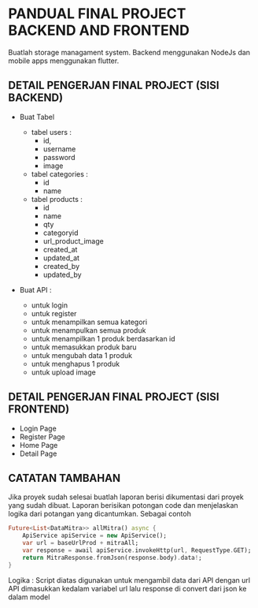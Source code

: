 # PANDUAL FINAL PROJECT BACKEND AND FRONTEND

Buatlah storage managament system. Backend menggunakan NodeJs dan mobile
apps menggunakan flutter.

## DETAIL PENGERJAN FINAL PROJECT (SISI BACKEND)

* Buat Tabel
    * tabel users : 
        - id, 
        - username 
        - password 
        - image
    * tabel categories : 
        - id 
        - name
    * tabel products : 
        - id 
        - name 
        - qty 
        - categoryid 
        - url_product_image 
        - created_at 
        - updated_at 
        - created_by 
        - updated_by

* Buat API :
    * untuk login
    * untuk register
    * untuk menampilkan semua kategori
    * untuk menampulkan semua produk
    * untuk menampilkan 1 produk berdasarkan id
    * untuk memasukkan produk baru
    * untuk mengubah data 1 produk
    * untuk menghapus 1 produk
    * untuk upload image


## DETAIL PENGERJAN FINAL PROJECT (SISI FRONTEND)

* Login Page
* Register Page
* Home Page
* Detail Page


## CATATAN TAMBAHAN

Jika proyek sudah selesai buatlah laporan berisi dikumentasi dari proyek yang sudah dibuat.
Laporan berisikan potongan code dan menjelaskan logika dari potangan yang dicantumkan. Sebagai contoh


```dart
Future<List<DataMitra>> allMitra() async {
    ApiService apiService = new ApiService();
    var url = baseUrlProd + mitraAll;
    var response = awail apiService.invokeHttp(url, RequestType.GET);
    return MitraResponse.fromJson(response.body).data!;
}
```

Logika : Script diatas digunakan untuk mengambil data dari API dengan url API dimasukkan
kedalam variabel url lalu response di convert dari json ke dalam model

